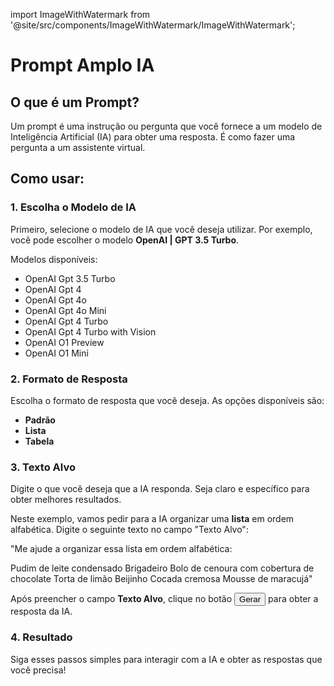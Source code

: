 import ImageWithWatermark from '@site/src/components/ImageWithWatermark/ImageWithWatermark';

# Prompt Amplo IA

<ImageWithWatermark imageSrc='/tutorials/promptamplo/1.png'/>


## O que é um Prompt?

Um prompt é uma instrução ou pergunta que você fornece a um modelo de Inteligência Artificial (IA) para obter uma resposta. É como fazer uma pergunta a um assistente virtual.

## Como usar:

### 1. Escolha o Modelo de IA

Primeiro, selecione o modelo de IA que você deseja utilizar. Por exemplo, você pode escolher o modelo **OpenAI | GPT 3.5 Turbo**.

<ImageWithWatermark imageSrc='/tutorials/promptamplo/2.png'/>

Modelos disponíveis:

- OpenAI Gpt 3.5 Turbo
- OpenAI Gpt 4
- OpenAI Gpt 4o
- OpenAI Gpt 4o Mini
- OpenAI Gpt 4 Turbo
- OpenAI Gpt 4 Turbo with Vision
- OpenAI O1 Preview
- OpenAI O1 Mini

### 2. Formato de Resposta

Escolha o formato de resposta que você deseja. As opções disponíveis são:

- **Padrão**
- **Lista**
- **Tabela**

### 3. Texto Alvo

Digite o que você deseja que a IA responda. Seja claro e específico para obter melhores resultados.



Neste exemplo, vamos pedir para a IA organizar uma **lista** em ordem alfabética. Digite o seguinte texto no campo "Texto Alvo":

"Me ajude a organizar essa lista em ordem alfabética:

Pudim de leite condensado
Brigadeiro
Bolo de cenoura com cobertura de chocolate
Torta de limão
Beijinho
Cocada cremosa
Mousse de maracujá"

<ImageWithWatermark imageSrc='/tutorials/promptamplo/3.png'/>

Após preencher o campo **Texto Alvo**, clique no botão  <button class="btn btn-primary rounded-pill" type="button">Gerar</button>   para obter a resposta da IA.


### 4. Resultado 

<ImageWithWatermark imageSrc='/tutorials/promptamplo/4.png'/>

Siga esses passos simples para interagir com a IA e obter as respostas que você precisa!
